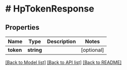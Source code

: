 # # HpTokenResponse

## Properties

Name | Type | Description | Notes
------------ | ------------- | ------------- | -------------
**token** | **string** |  | [optional]

[[Back to Model list]](../../README.md#models) [[Back to API list]](../../README.md#endpoints) [[Back to README]](../../README.md)
